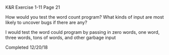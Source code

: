 K&R Exercise 1-11
Page 21

How would you test the word count program? What kinds of input are most likely to uncover bugs if there are any?

I would test the word could program by passing in zero words, one word, three words, tons of words, and other garbage input

Completed 12/20/18
